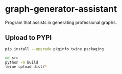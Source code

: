 # graph-generator-assistant

Program that assists in generating professional graphs.

## Upload to PYPI

```bash
pip install --upgrade pkginfo twine packaging

cd src
python -m build
twine upload dist/*
```
